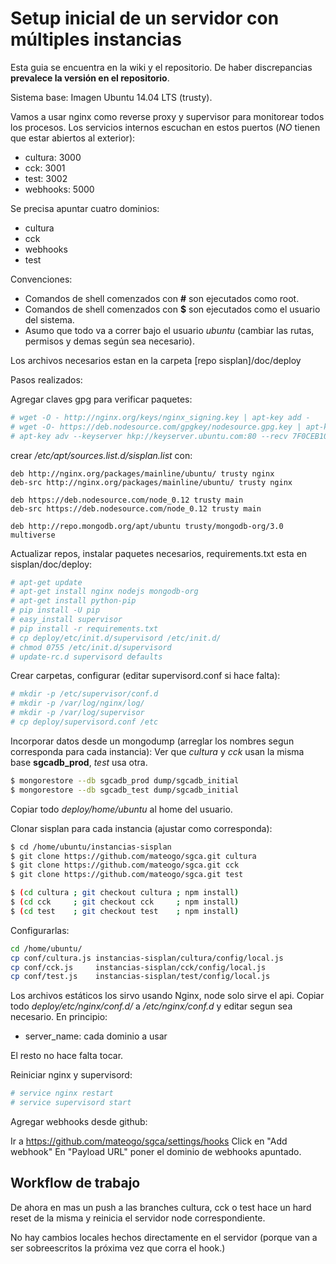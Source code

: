 # Setup inicial de un servidor con múltiples instancias

Esta guia se encuentra en la wiki y el repositorio.
De haber discrepancias **prevalece la versión en el repositorio**.

Sistema base: Imagen Ubuntu 14.04 LTS (trusty).

Vamos a usar nginx como reverse proxy y supervisor para monitorear todos los procesos.
Los servicios internos escuchan en estos puertos (*NO* tienen que estar abiertos al exterior):

- cultura: 3000
- cck: 3001
- test: 3002
- webhooks: 5000

Se precisa apuntar cuatro dominios:

- cultura
- cck
- webhooks
- test

Convenciones:

- Comandos de shell comenzados con **#** son ejecutados como root.
- Comandos de shell comenzados con **$** son ejecutados como el usuario del sistema.
- Asumo que todo va a correr bajo el usuario *ubuntu* (cambiar las rutas, permisos y demas según sea necesario).

Los archivos necesarios estan en la carpeta [repo sisplan]/doc/deploy

Pasos realizados:

Agregar claves gpg para verificar paquetes:

```bash
# wget -O - http://nginx.org/keys/nginx_signing.key | apt-key add -
# wget -O- https://deb.nodesource.com/gpgkey/nodesource.gpg.key | apt-key add -
# apt-key adv --keyserver hkp://keyserver.ubuntu.com:80 --recv 7F0CEB10
```

crear */etc/apt/sources.list.d/sisplan.list* con:

    deb http://nginx.org/packages/mainline/ubuntu/ trusty nginx
    deb-src http://nginx.org/packages/mainline/ubuntu/ trusty nginx

    deb https://deb.nodesource.com/node_0.12 trusty main
    deb-src https://deb.nodesource.com/node_0.12 trusty main

    deb http://repo.mongodb.org/apt/ubuntu trusty/mongodb-org/3.0 multiverse

Actualizar repos, instalar paquetes necesarios, requirements.txt esta en sisplan/doc/deploy:

```bash
# apt-get update
# apt-get install nginx nodejs mongodb-org
# apt-get install python-pip
# pip install -U pip
# easy_install supervisor
# pip install -r requirements.txt
# cp deploy/etc/init.d/supervisord /etc/init.d/
# chmod 0755 /etc/init.d/supervisord
# update-rc.d supervisord defaults
```

Crear carpetas, configurar (editar supervisord.conf si hace falta):

```bash
# mkdir -p /etc/supervisor/conf.d
# mkdir -p /var/log/nginx/log/
# mkdir -p /var/log/supervisor
# cp deploy/supervisord.conf /etc
```

Incorporar datos desde un mongodump (arreglar los nombres segun corresponda para cada instancia):
Ver que *cultura* y *cck* usan la misma base **sgcadb_prod**, *test* usa otra.

```bash
$ mongorestore --db sgcadb_prod dump/sgcadb_initial
$ mongorestore --db sgcadb_test dump/sgcadb_initial
```

Copiar todo *deploy/home/ubuntu* al home del usuario.

Clonar sisplan para cada instancia (ajustar como corresponda):

```bash
$ cd /home/ubuntu/instancias-sisplan
$ git clone https://github.com/mateogo/sgca.git cultura
$ git clone https://github.com/mateogo/sgca.git cck
$ git clone https://github.com/mateogo/sgca.git test

$ (cd cultura ; git checkout cultura ; npm install)
$ (cd cck     ; git checkout cck     ; npm install)
$ (cd test    ; git checkout test    ; npm install)
```

Configurarlas:

```bash
cd /home/ubuntu/
cp conf/cultura.js instancias-sisplan/cultura/config/local.js
cp conf/cck.js     instancias-sisplan/cck/config/local.js
cp conf/test.js    instancias-sisplan/test/config/local.js
```


Los archivos estáticos los sirvo usando Nginx, node solo sirve el api.
Copiar todo *deploy/etc/nginx/conf.d/* a */etc/nginx/conf.d* y editar segun sea necesario.
En principio:

- server_name: cada dominio a usar

El resto no hace falta tocar.


Reiniciar nginx y supervisord:

```bash
# service nginx restart
# service supervisord start
```

Agregar webhooks desde github:

Ir a https://github.com/mateogo/sgca/settings/hooks
Click en "Add webhook"
En "Payload URL" poner el dominio de webhooks apuntado.


## Workflow de trabajo

De ahora en mas un push a las branches cultura, cck o test hace un hard reset de la misma y reinicia el servidor node
correspondiente.

No hay cambios locales hechos directamente en el servidor (porque van a ser sobreescritos la próxima vez que corra el
hook.)


